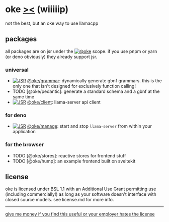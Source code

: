 # oke [><](https://www.youtube.com/watch?v=tog6_AZO4p4) (wiiiiip)

not the best, but an oke way to use llamacpp

## packages

all packages are on jsr under the
[![@oke](https://jsr.io/badges/@oke)](https://jsr.io/@oke) scope. if you use
pnpm or yarn (or deno obviously) they already support jsr.

### universal

- [![JSR](https://jsr.io/badges/@oke/grammar)](https://jsr.io/@oke/grammar)
  [@oke/grammar](grammar/readme.md): dynamically generate gbnf grammars. this is
  the only one that isn't designed for exclusively function calling!
- TODO [@oke/pedantic]: generate a standard schema and a gbnf at the same time
- [![JSR](https://jsr.io/badges/@oke/client)](https://jsr.io/@oke/client)
  [@oke/client](client/readme.md): llama-server api client

### for deno

- [![JSR](https://jsr.io/badges/@oke/manage)](https://jsr.io/@oke/manage)
  [@oke/manage](manage/readme.md): start and stop `llama-server` from within
  your application

### for the browser

- TODO [@oke/stores]: reactive stores for frontend stuff
- TODO [@oke/hump]: an example frontend built on sveltekit

## license

oke is licensed under BSL 1.1 with an Additional Use Grant permitting use
(including commercially!) as long as your software doesn't interface with closed
source models. see license.md for more info.

---

[give me money if you find this useful or your employer hates the license](https://github.com/sponsors/oofdere/)
